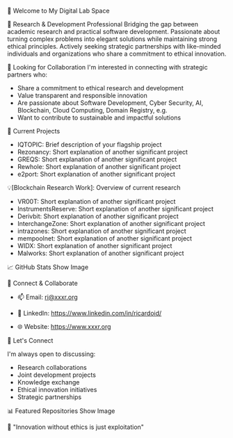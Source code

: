 🌟 Welcome to My Digital Lab Space


🔬 Research & Development Professional
Bridging the gap between academic research and practical software development. Passionate about turning complex problems into elegant solutions while maintaining strong ethical principles. Actively seeking strategic partnerships with like-minded individuals and organizations who share a commitment to ethical innovation.


🤝 Looking for Collaboration
I'm interested in connecting with strategic partners who:
- Share a commitment to ethical research and development
- Value transparent and responsible innovation
- Are passionate about Software Development, Cyber Security, AI, Blockchain, Cloud Computing, Domain Registry, e.g.
- Want to contribute to sustainable and impactful solutions


🚀 Current Projects
- IQTOPIC: Brief description of your flagship project
- Rezonancy: Short explanation of another significant project
- GREQS: Short explanation of another significant project
- Rewhole: Short explanation of another significant project
- e2port: Short explanation of another significant project



💡[Blockchain Research Work]: Overview of current research
- VR00T: Short explanation of another significant project
- InstrumentsReserve: Short explanation of another significant project
- Derivbit: Short explanation of another significant project
- InterchangeZone: Short explanation of another significant project
- intrazones: Short explanation of another significant project
- mempoolnet: Short explanation of another significant project
- WIDX: Short explanation of another significant project
- Malworks: Short explanation of another significant project


📈 GitHub Stats
Show Image


🤝 Connect & Collaborate

- 📫 Email: ri@xxxr.org

- 🔗 LinkedIn: https://www.linkedin.com/in/ricardoid/

- 🌐 Website: https://www.xxxr.org



💬 Let's Connect

I'm always open to discussing:
- Research collaborations
- Joint development projects
- Knowledge exchange
- Ethical innovation initiatives
- Strategic partnerships



📊 Featured Repositories
Show Image


🎯 "Innovation without ethics is just exploitation"
